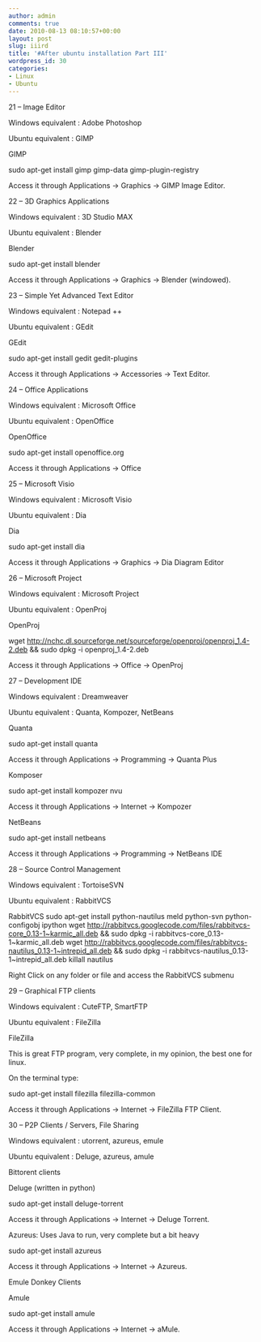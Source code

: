 ```yaml
---
author: admin
comments: true
date: 2010-08-13 08:10:57+00:00
layout: post
slug: iiird
title: '#After ubuntu installation Part III'
wordpress_id: 30
categories:
- Linux
- Ubuntu
---
```


21 – Image Editor

Windows equivalent : Adobe Photoshop

Ubuntu equivalent : GIMP

GIMP

sudo apt-get install gimp gimp-data gimp-plugin-registry  <!--more-->

Access it through Applications → Graphics → GIMP Image Editor.

22 – 3D Graphics Applications

Windows equivalent : 3D Studio MAX

Ubuntu equivalent : Blender

Blender

sudo apt-get install blender

Access it through Applications → Graphics → Blender (windowed).

23 – Simple Yet Advanced Text Editor

Windows equivalent : Notepad ++

Ubuntu equivalent : GEdit

GEdit

sudo apt-get install gedit gedit-plugins

Access it through Applications → Accessories → Text Editor.

24 – Office Applications

Windows equivalent : Microsoft Office

Ubuntu equivalent : OpenOffice

OpenOffice

sudo apt-get install openoffice.org

Access it through Applications → Office

25 – Microsoft Visio

Windows equivalent : Microsoft Visio

Ubuntu equivalent : Dia

Dia

sudo apt-get install dia

Access it through Applications → Graphics → Dia Diagram Editor

26 – Microsoft Project

Windows equivalent : Microsoft Project

Ubuntu equivalent : OpenProj

OpenProj

wget http://nchc.dl.sourceforge.net/sourceforge/openproj/openproj_1.4-2.deb && sudo dpkg -i openproj_1.4-2.deb

Access it through Applications → Office → OpenProj

27 – Development IDE

Windows equivalent : Dreamweaver

Ubuntu equivalent : Quanta, Kompozer, NetBeans

Quanta

sudo apt-get install quanta

Access it through Applications → Programming → Quanta Plus

Komposer

sudo apt-get install kompozer nvu

Access it through Applications → Internet → Kompozer

NetBeans

sudo apt-get install netbeans

Access it through Applications → Programming → NetBeans IDE

28 – Source Control Management

Windows equivalent : TortoiseSVN

Ubuntu equivalent : RabbitVCS

RabbitVCS
sudo apt-get install python-nautilus meld python-svn python-configobj ipython
wget  http://rabbitvcs.googlecode.com/files/rabbitvcs-core_0.13-1~karmic_all.deb  && sudo dpkg -i rabbitvcs-core_0.13-1~karmic_all.deb
wget  http://rabbitvcs.googlecode.com/files/rabbitvcs-nautilus_0.13-1~intrepid_all.deb  && sudo dpkg -i rabbitvcs-nautilus_0.13-1~intrepid_all.deb
killall nautilus

Right Click on any folder or file and access the RabbitVCS submenu

29 – Graphical FTP clients

Windows equivalent : CuteFTP, SmartFTP

Ubuntu equivalent : FileZilla

FileZilla

This is great FTP program, very complete, in my opinion, the best one for linux.

On the terminal type:

sudo apt-get install filezilla filezilla-common

Access it through Applications → Internet → FileZilla FTP Client.

30 – P2P Clients / Servers, File Sharing

Windows equivalent : utorrent, azureus, emule

Ubuntu equivalent : Deluge, azureus, amule

Bittorent clients

Deluge (written in python)

sudo apt-get install deluge-torrent

Access it through Applications → Internet → Deluge Torrent.

Azureus: Uses Java to run, very complete but a bit heavy

sudo apt-get install azureus

Access it through Applications → Internet → Azureus.

Emule Donkey Clients

Amule

sudo apt-get install amule

Access it through Applications → Internet → aMule.
